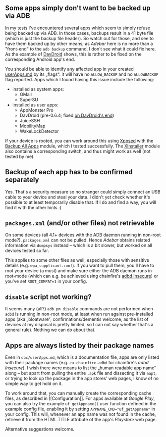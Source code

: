 ## Some apps simply don't want to be backed up via ADB
In my tests I've encountered several apps which seem to simply refuse being
backed up via ADB. In those cases, backups result in a 41 byte file (which is
just the backup file header). So watch out for those, and see to have them
backed up by other means; as *Adebar* here is no more than a "front-end" to the
`adb backup` command, I don't see what it could fix here. As the example of
[DavDroid](https://github.com/rfc2822/davdroid) shows, this is rather to be
fixed on the corresponding Android app's end.

You should be able to identify any affected app in your created
[userApps.md](https://github.com/IzzySoft/Adebar/wiki/example-userApps.md) by
its „flags“: it will have no `ALLOW_BACKUP` and no `ALLOWBACKUP` flag reported.
Apps which I found having this issue include the following:

* installed as system apps:
    - GMail
    - SuperSU
* installed as user apps:
    - AppMonster Pro
    - DavDroid (pre-0.6.4; fixed [on DavDroid's end](https://github.com/rfc2822/davdroid/releases/tag/v0.6.4))
    - JuiceSSH
    - MobilityMap
    - WakeLockDetector

If your device is rooted, you can work around this using [Xposed](http://repo.xposed.info/module/de.robv.android.xposed.installer)
with the [Backup All Apps](http://repo.xposed.info/module/com.pyler.backupallapps)
module, which I tested successfully. The [XInstaller](http://repo.xposed.info/module/com.pyler.xinstaller)
module also contains a corresponding switch, and thus might work as well (not
tested by me).


## Backup of each app has to be confirmed separately
Yes. That's a security measure so no stranger could simply connect an USB cable
to your device and steal your data. I didn't yet check whether it's possible to
at least temporarily disable that. If I do and find a way, you will find it with
the other hints :)


## `packages.xml` (and/or other files) not retrievable
On some devices (all 4.1+ devices with the ADB daemon running in non-root mode?),
`packages.xml` can not be pulled. Hence *Adebar* obtains related information via
`dumpsys` instead – which is a bit slower, but worked on all devices tested so far.

This applies to some other files as well, especially those with sensitive details
(e.g. `wpa_supplicant.conf`). If you want to pull them, you'll have to root your
device (a must) and make sure either the ADB daemon runs in root-mode (which can
e.g. be achieved using chainfire's [adbd Insecure](http://play.google.com/store/apps/details?id=eu.chainfire.adbd))
or you've set `ROOT_COMPAT=1` in your config.



## `disable` script not working?
It seems many (all?) `adb pm disable` commands are not performed when `adbd` is
running in non-root mode, at least when run against pre-installed apps (aka
„bloatware“; confirmations/dementis welcome, as the list of devices at my
disposal is pretty limited, so I can not say whether that's a general rule).
Nothing we can do about that.


## Apps are always listed by their package names
Even in `doc/userApps.md`, which is a documentation file, apps are only listed
with their package names (e.g. `eu.chainfire.adbd` for chainfire's *adbd Insecure*).
I wish there were means to list the „human readable app name“ along – but apart
from pulling the entire `.apk` file and dissecting it via `aapt`, or trying to
look up the package in the app stores' web pages, I know of no simple way to get
hold on it.

To work around that, you can manually create the corresponding cache files, as
described in [[Configuration]]. For apps available at *Google Play*, you can
also try the example `uf_getAppname()` user function defined in the example
config file, enabling it by setting `APPNAME_CMD="uf_getAppname"` in your config.
This will, whenever an app name was not found in the cache, retrieve it from the
HTML TITLE attribute of the app's *Playstore* web page.

Alternative suggestions welcome.

